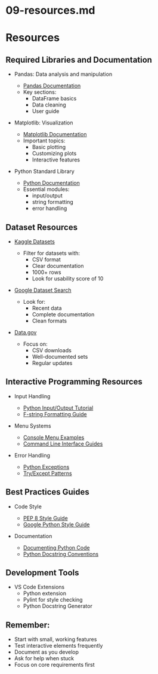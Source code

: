 # 09-resources.md

# Resources

## Required Libraries and Documentation
- Pandas: Data analysis and manipulation
  * [Pandas Documentation](https://pandas.pydata.org/docs/)
  * Key sections: 
    - DataFrame basics
    - Data cleaning
    - User guide
    
- Matplotlib: Visualization
  * [Matplotlib Documentation](https://matplotlib.org/)
  * Important topics:
    - Basic plotting
    - Customizing plots
    - Interactive features
    
- Python Standard Library
  * [Python Documentation](https://docs.python.org/3/)
  * Essential modules:
    - input/output
    - string formatting
    - error handling

## Dataset Resources
- [Kaggle Datasets](https://www.kaggle.com/datasets)
  * Filter for datasets with:
    - CSV format
    - Clear documentation
    - 1000+ rows
    - Look for usability score of 10
    
- [Google Dataset Search](https://datasetsearch.research.google.com/)
  * Look for:
    - Recent data
    - Complete documentation
    - Clean formats
    
- [Data.gov](https://data.gov/)
  * Focus on:
    - CSV downloads
    - Well-documented sets
    - Regular updates

## Interactive Programming Resources
- Input Handling
  * [Python Input/Output Tutorial](https://docs.python.org/3/tutorial/inputoutput.html)
  * [F-string Formatting Guide](https://realpython.com/python-f-strings/)

- Menu Systems
  * [Console Menu Examples](https://pypi.org/project/simple-term-menu/)
  * [Command Line Interface Guides](https://docs.python.org/3/library/cmd.html)

- Error Handling
  * [Python Exceptions](https://docs.python.org/3/tutorial/errors.html)
  * [Try/Except Patterns](https://docs.python.org/3/tutorial/errors.html#handling-exceptions)

## Best Practices Guides
- Code Style
  * [PEP 8 Style Guide](https://peps.python.org/pep-0008/)
  * [Google Python Style Guide](https://google.github.io/styleguide/pyguide.html)

- Documentation
  * [Documenting Python Code](https://realpython.com/documenting-python-code/)
  * [Python Docstring Conventions](https://peps.python.org/pep-0257/)

## Development Tools
- VS Code Extensions
  * Python extension
  * Pylint for style checking
  * Python Docstring Generator

## Remember:
- Start with small, working features
- Test interactive elements frequently
- Document as you develop
- Ask for help when stuck
- Focus on core requirements first
